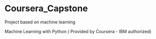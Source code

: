 # Coursera_Capstone
Project based on machine learning

Machine Learning with Python ( Provided by Coursera - IBM authorized)
